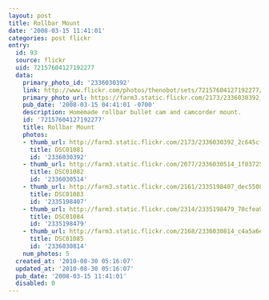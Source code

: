 ```yaml
---
layout: post
title: Rollbar Mount
date: '2008-03-15 11:41:01'
categories: post flickr
entry:
  id: 93
  source: flickr
  uid: 72157604127192277
  data:
    primary_photo_id: '2336030392'
    link: http://www.flickr.com/photos/thenobot/sets/72157604127192277/
    primary_photo_url: https://farm3.static.flickr.com/2173/2336030392_2c645cf27b_m.jpg
    pub_date: '2008-03-15 04:41:01 -0700'
    description: Homemade rollbar bullet cam and camcorder mount.
    id: '72157604127192277'
    title: Rollbar Mount
    photos:
    - thumb_url: http://farm3.static.flickr.com/2173/2336030392_2c645cf27b_s.jpg
      title: DSC01081
      id: '2336030392'
    - thumb_url: http://farm3.static.flickr.com/2077/2336030514_1f037257bf_s.jpg
      title: DSC01082
      id: '2336030514'
    - thumb_url: http://farm3.static.flickr.com/2161/2335198407_dec55083af_s.jpg
      title: DSC01083
      id: '2335198407'
    - thumb_url: http://farm3.static.flickr.com/2314/2335198479_70cfea9abf_s.jpg
      title: DSC01084
      id: '2335198479'
    - thumb_url: http://farm3.static.flickr.com/2168/2336030814_c4a5a6e37c_s.jpg
      title: DSC01085
      id: '2336030814'
    num_photos: 5
  created_at: '2010-08-30 05:16:07'
  updated_at: '2010-08-30 05:16:07'
  pub_date: '2008-03-15 11:41:01'
  disabled: 0
---
```

